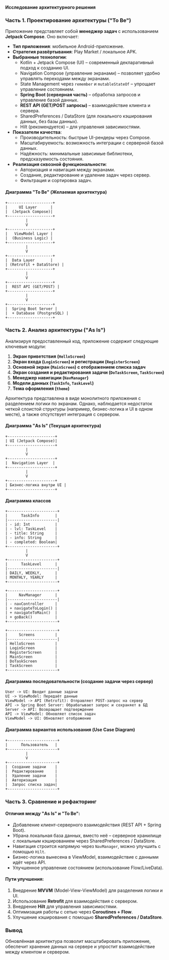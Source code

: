 **Исследование архитектурного решения**

### Часть 1. Проектирование архитектуры ("To Be")
Приложение представляет собой **менеджер задач** с использованием **Jetpack Compose**. Оно включает:
- **Тип приложения**: мобильное Android-приложение.
- **Стратегия развёртывания**: Play Market / локальное APK.
- **Выбранные технологии**:
  - Kotlin + Jetpack Compose (UI) – современный декларативный подход к созданию UI.
  - Navigation Compose (управление экранами) – позволяет удобно управлять переходами между экранами.
  - State Management через `remember` и `mutableStateOf` – упрощает управление состоянием.
  - **Spring Boot (серверная часть)** – обработка запросов и управление базой данных.
  - **REST API (GET/POST запросы)** – взаимодействие клиента и сервера.
  - SharedPreferences / DataStore (для локального кэширования данных, без базы данных).
  - Hilt (рекомендуется) – для управления зависимостями.
- **Показатели качества**:
  - Производительность: быстрые UI-рендеры через Compose.
  - Масштабируемость: возможность интеграции с серверной базой данных.
  - Надёжность: минимальные зависимые библиотеки, предсказуемость состояния.
- **Реализация сквозной функциональности**:
  - Авторизация и навигация между экранами.
  - Создание, редактирование и удаление задач через сервер.
  - Фильтрация и сортировка задач.

#### **Диаграмма "To Be" (Желаемая архитектура)**
```plaintext
+--------------------+
|     UI Layer      |
|  (Jetpack Compose)|
+--------------------+
         |
         V
+--------------------+
|   ViewModel Layer |
|  (Business Logic) |
+--------------------+
         |
         V
+--------------------+
|  Data Layer       |
| (Retrofit + DataStore) |
+--------------------+
         |
         V
+--------------------+
|  REST API (GET/POST) |
+--------------------+
         |
         V
+--------------------+
|  Spring Boot Server |
|  + Database (PostgreSQL) |
+--------------------+
```

### Часть 2. Анализ архитектуры ("As Is")
Анализируя предоставленный код, приложение содержит следующие ключевые модули:
1. **Экран приветствия (`HelloScreen`)**
2. **Экран входа (`LoginScreen`) и регистрации (`RegisterScreen`)**
3. **Основной экран (`MainScreen`) с отображением списка задач**
4. **Экран создания и редактирования задачи (`DoTaskScreen`, `TaskScreen`)**
5. **Менеджер навигации (`NavManager`)**
6. **Модели данных (`TaskInfo`, `TaskLevel`)**
7. **Тема оформления (`theme`)**

Архитектура представлена в виде монолитного приложения с разделением логики по экранам. Однако, наблюдается недостаток четкой слоистой структуры (например, бизнес-логика и UI в одном месте), а также отсутствует интеграция с сервером.

#### **Диаграмма "As Is" (Текущая архитектура)**
```plaintext
+---------------------+
| UI (Jetpack Compose)|
+---------------------+
         |
         V
+---------------------+
|  Navigation Layer  |
+---------------------+
         |
         V
+---------------------+
| Бизнес-логика внутри UI |
+---------------------+
```

#### **Диаграмма классов**
```plaintext
+----------------------+
|      TaskInfo       |
|----------------------|
| - id: Int           |
| - lvl: TaskLevel    |
| - title: String     |
| - info: String      |
| - completed: Boolean|
+----------------------+
         |
         V
+----------------------+
|      TaskLevel      |
|----------------------|
| DAILY, WEEKLY,      |
| MONTHLY, YEARLY     |
+----------------------+

+----------------------+
|     NavManager      |
|----------------------|
| - navController     |
| + navigateToLogin() |
| + navigateToMain()  |
| + goBack()          |
+----------------------+

+----------------------+
|     Screens         |
|----------------------|
| HelloScreen         |
| LoginScreen         |
| RegisterScreen      |
| MainScreen          |
| DoTaskScreen        |
| TaskScreen          |
+----------------------+
```

#### **Диаграмма последовательности (создание задачи через сервер)**
```plaintext
User -> UI: Вводит данные задачи
UI -> ViewModel: Передаёт данные
ViewModel -> API (Retrofit): Отправляет POST-запрос на сервер
API -> Spring Boot Server: Обрабатывает запрос и сохраняет в БД
Server -> API: Возвращает подтверждение
API -> ViewModel: Обновляет список задач
ViewModel -> UI: Обновляет отображение
```

#### **Диаграмма вариантов использования (Use Case Diagram)**
```plaintext
+----------------------+
|      Пользователь   |
+----------------------+
         |
         V
+----------------------+
|  Создание задачи    |
|  Редактирование     |
|  Удаление задачи    |
|  Авторизация        |
|  Запрос списка задач|
+----------------------+
```

### Часть 3. Сравнение и рефакторинг
#### Отличия между "As Is" и "To Be":
- Добавление клиент-серверного взаимодействия (REST API + Spring Boot).
- Убрана локальная база данных, вместо неё – серверное хранилище с локальным кэшированием через SharedPreferences / DataStore.
- Навигация строится напрямую через `NavManager`, можно улучшить с помощью `Hilt`.
- Бизнес-логика вынесена в ViewModel, взаимодействие с данными идёт через API.
- Улучшенное управление состоянием (использование Flow/LiveData).

#### Пути улучшения:
1. Внедрение **MVVM** (Model-View-ViewModel) для разделения логики и UI.
2. Использование **Retrofit** для взаимодействия с сервером.
3. Внедрение **Hilt** для управления зависимостями.
4. Оптимизация работы с сетью через **Coroutines + Flow**.
5. Улучшение кэширования с помощью **SharedPreferences / DataStore**.

### Вывод
Обновлённая архитектура позволит масштабировать приложение, обеспечит хранение данных на сервере и упростит взаимодействие между клиентом и сервером.

